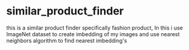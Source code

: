 # similar_product_finder
this is a similar product finder specifically fashion product, In this i use ImageNet dataset to create imbedding of my images and use nearest neighbors algorithm to find nearest imbedding's  
